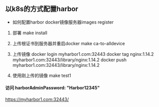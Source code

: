 

## 以k8s的方式配置harbor
   - 如何配置harbor docker镜像服务器images register

1. 部署
make install

2. 上传根证书到服务器并重启docker
make ca-to-alldevice

3. 上传镜像
docker login myharbor1.com:32443
docker tag nginx:1.14.2 myharbor1.com:32443/library/nginx:1.14.2
docker push myharbor1.com:32443/library/nginx:1.14.2


4. 使用刚上传的镜像
make test1



#### 访问   harborAdminPassword: "Harbor12345" 
https://myharbor1.com:32443/
